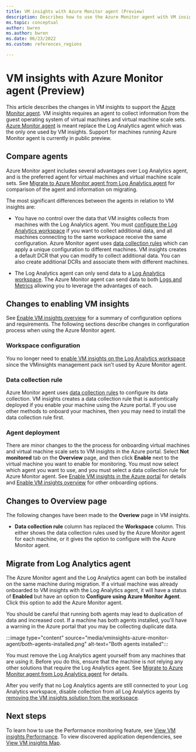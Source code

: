 ```yaml
---
title: VM insights with Azure Monitor agent (Preview)
description: Describes how to use the Azure Monitor agent with VM insights.
ms.topic: conceptual
author: bwren
ms.author: bwren
ms.date: 06/23/2022
ms.custom: references_regions

---
```


#  VM insights with Azure Monitor agent (Preview)
This article describes the changes in VM insights to support the [Azure Monitor agent](../agents/azure-monitor-agent-overview.md). VM insights requires an agent to collect information from the guest operating system of virtual machines and virtual machine scale sets. [Azure Monitor agent](../agents/azure-monitor-agent-overview.md) is meant replace the Log Analytics agent which was the only one used by VM insights. Support for machines running Azure Monitor agent is currently in public preview. 


## Compare agents
Azure Monitor agent includes several advantages over Log Analytics agent, and is the preferred agent for virtual machines and virtual machine scale sets. See [Migrate to Azure Monitor agent from Log Analytics agent](../agents/azure-monitor-agent-migration.md) for comparison of the agent and information on migrating.

The most significant differences between the agents in relation to VM insights are:

- You have no control over the data that VM insights collects from machines with the Log Analytics agent. You must [configure the Log Analytics workspace](../agents/agent-data-sources.md) if you want to collect additional data, and all machines connecting to the same workspace receive the same configuration. Azure Monitor agent uses [data collection rules](../essentials/data-collection-rule-overview.md) which can apply a unique configuration to different machines. VM insights creates a default DCR that you can modify to collect additional data. You can also create additional DCRs and associate them with different machines.
 
- The Log Analytics agent can only send data to a [Log Analytics workspace](../logs/log-analytics-workspace-overview.md). The Azure Monitor agent can send data to both [Logs and Metrics](../data-platform.md) allowing you to leverage the advantages of each. 


## Changes to enabling VM insights
See [Enable VM insights overview](vminsights-enable-overview.md) for a summary of configuration options and requirements. The following sections describe changes in configuration process when using the Azure Monitor agent.

### Workspace configuration
You no longer need to [enable VM insights on the Log Analytics workspace](vminsights-configure-workspace.md) since the VMinsights management pack isn't used by Azure Monitor agent.


### Data collection rule
Azure Monitor agent uses [data collection rules](../essentials/data-collection-rule-overview.md) to configure its data collection. VM insights creates a data collection rule that is automtically deployed if you enable your machine using the Azure portal. If you use other methods to onboard your machines, then you may need to install the data collection rule first.

### Agent deployment
There are minor changes to the the process for onboarding virtual machines and virtual machine scale sets to VM insights in the Azure portal. Select **Not monitored** tab on the **Overview** page, and then click **Enable** next to the virtual machine you want to enable for monitoring. You must now select which agent you want to use, and you must select a data collection rule for Azure Monitor agent. See [Enable VM insights in the Azure portal](vminsights-enable-portal.md) for details and [Enable VM insights overview](vminsights-enable-overview.md) for other onboarding options.


## Changes to Overview page

The following changes have been made to the **Overiew** page in VM insights.

- **Data collection rule** column has replaced the **Workspace** column. This either shows the data collection rules used by the Azure Monitor agent for each machine, or it gives the option to configure with the Azure Monitor agent.


## Migrate from Log Analytics agent
The Azure Monitor agent and the Log Analytics agent can both be installed on the same machine during migration. If a virtual machine was already onboarded to VM insights with the Log Analytics agent, it will have a status of **Enabled** but have an option to **Configure using Azure Monitor Agent**. Click this option to add the Azure Monitor agent.

You should be careful that running both agents may lead to duplication of data and increased cost. If a machine has both agents installed, you'll have a warning in the Azure portal that you may be collecting duplicate data. 

:::image type="content" source="media/vminsights-azure-monitor-agent/both-agents-installed.png" alt-text="Both agents installed":::


You must remove the Log Analytics agent yourself from any machines that are using it. Before you do this, ensure that the machine is not relying any other solutions that require the Log Analytics agent. See [Migrate to Azure Monitor agent from Log Analytics agent](../agents/azure-monitor-agent-migration.md) for details. 

After you verify that no Log Analytics agents are still connected to your Log Analytics workspace, disable collection from all Log Analytics agents by [removing the VM insights solution from the workspace](vminsights-configure-workspace.md). 




## Next steps

To learn how to use the Performance monitoring feature, see [View VM insights Performance](../vm/vminsights-performance.md). To view discovered application dependencies, see [View VM insights Map](../vm/vminsights-maps.md).
